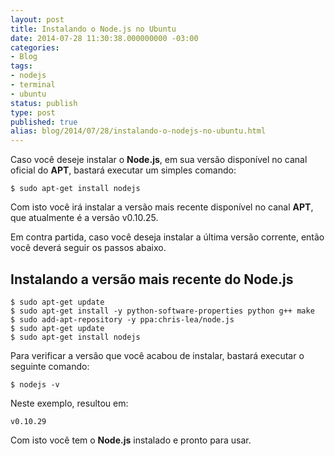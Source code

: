```yaml
---
layout: post
title: Instalando o Node.js no Ubuntu
date: 2014-07-28 11:30:38.000000000 -03:00
categories:
- Blog
tags:
- nodejs
- terminal
- ubuntu
status: publish
type: post
published: true
alias: blog/2014/07/28/instalando-o-nodejs-no-ubuntu.html
---
```

Caso você deseje instalar o **Node.js**, em sua versão disponível no canal oficial do **APT**, bastará executar um simples comando:

	$ sudo apt-get install nodejs

Com isto você irá instalar a versão mais recente disponível no canal **APT**, que atualmente é a versão v0.10.25.

Em contra partida, caso você deseja instalar a última versão corrente, então você deverá seguir os passos abaixo.

## Instalando a versão mais recente do Node.js

	$ sudo apt-get update
	$ sudo apt-get install -y python-software-properties python g++ make
	$ sudo add-apt-repository -y ppa:chris-lea/node.js
	$ sudo apt-get update
	$ sudo apt-get install nodejs

Para verificar a versão que você acabou de instalar, bastará executar o seguinte comando:

	$ nodejs -v

Neste exemplo, resultou em:

	v0.10.29

Com isto você tem o **Node.js** instalado e pronto para usar.